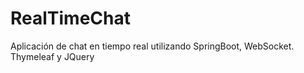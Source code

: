 # RealTimeChat
Aplicación de chat en tiempo real utilizando SpringBoot, WebSocket. Thymeleaf y JQuery
